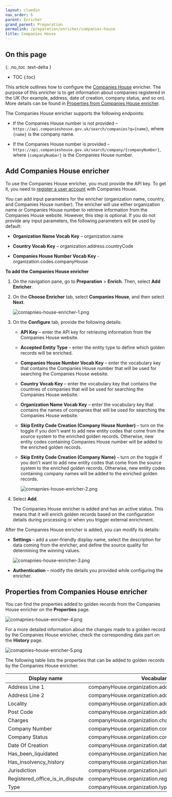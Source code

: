 ```yaml
---
layout: cluedin
nav_order: 6
parent: Enricher
grand_parent: Preparation
permalink: /preparation/enricher/companies-house
title: Companies House
---
```

## On this page
{: .no_toc .text-delta }
- TOC
{:toc}

This article outlines how to configure the [Companies House](https://www.gov.uk/government/organisations/companies-house#:~:text=Companies%20House%20is%20the%20%EE%80%80official%20agency%EE%80%81) enricher. The purpose of this enricher is to get information about companies registered in the UK (for example, address, date of creation, company status, and so on). More details can be found in [Properties from Companies House enricher](#properties-from-companies-house-enricher).

The Companies House enricher supports the following endpoints:

- If the Companies House number is not provided – `https://api.companieshouse.gov.uk/search/companies?q={name}`, where `{name}` is the company name.

- If the Companies House number is provided – `https://api.companieshouse.gov.uk/search/company/{companyNumber}`, where `{companyNumber}` is the Companies House number.

## Add Companies House enricher

To use the Companies House enricher, you must provide the API key. To get it, you need to [register a user account](https://developer.company-information.service.gov.uk/signin) with Companies House.

You can add input parameters for the enricher (organization name, country, and Companies House number). The enricher will use either organization name or Companies House number to retrieve information from the Companies House website. However, this step is optional. If you do not provide any input parameters, the following parameters will be used by default:

- **Organization Name Vocab Key** – organization.name

- **Country Vocab Key** – organization.address.countryCode

- **Companies House Number Vocab Key** - organization.codes.companyHouse

**To add the Companies House enricher**

1. On the navigation pane, go to **Preparation** > **Enrich**. Then, select **Add Enricher**.

1. On the **Choose Enricher** tab, select **Companies House**, and then select **Next**.

    ![comapnies-house-enricher-1.png](../../assets/images/preparation/enricher/comapnies-house-enricher-1.png)

1. On the **Configure** tab, provide the following details:

    - **API Key** – enter the API key for retrieving information from the Companies House website.

    - **Accepted Entity Type** – enter the entity type to define which golden records will be enriched.

    - **Companies House Number Vocab Key** – enter the vocabulary key that contains the Companies House number that will be used for searching the Companies House website.

    - **Country Vocab Key** – enter the vocabulary key that contains the countries of companies that will be used for searching the Companies House website.

    - **Organization Name Vocab Key** – enter the vocabulary key that contains the names of companies that will be used for searching the Companies House website.

    - **Skip Entity Code Creation (Company House Number)** – turn on the toggle if you don't want to add new entity codes that come from the source system to the enriched golden records. Otherwise, new entity codes containing Companies House number will be added to the enriched golden records.

    - **Skip Entity Code Creation (Company Name)** – turn on the toggle if you don't want to add new entity codes that come from the source system to the enriched golden records. Otherwise, new entity codes containing company names will be added to the enriched golden records.

        ![comapnies-house-enricher-2.png](../../assets/images/preparation/enricher/comapnies-house-enricher-2.png)

1. Select **Add**.

    The Companies House enricher is added and has an active status. This means that it will enrich golden records based on the configuration details during processing or when you trigger external enrichment.

After the Companies House enricher is added, you can modify its details:

- **Settings** – add a user-friendly display name, select the description for data coming from the enricher, and define the source quality for determining the winning values.

    ![comapnies-house-enricher-3.png](../../assets/images/preparation/enricher/comapnies-house-enricher-3.png)

- **Authentication** – modify the details you provided while configuring the enricher.

## Properties from Companies House enricher

You can find the properties added to golden records from the Companies House enricher on the **Properties** page.

![comapnies-house-enricher-4.png](../../assets/images/preparation/enricher/comapnies-house-enricher-4.png)

For a more detailed information about the changes made to a golden record by the Companies House enricher, check the corresponding data part on the **History** page.

![comapnies-house-enricher-5.png](../../assets/images/preparation/enricher/comapnies-house-enricher-5.png)

The following table lists the properties that can be added to golden records by the Companies House enricher.

| Display name | Vocabulary key |
|--|--|
| Address Line 1 | companyHouse.organization.address+addressLine1  |
| Address Line 2 | companyHouse.organization.address+addressLine2  |
| Locality | companyHouse.organization.address+locality |
| Post Code | companyHouse.organization.address+postCode |
| Charges | companyHouse.organization.charges |
| Company Number | companyHouse.organization.companyNumber |
| Company Status | companyHouse.organization.companyStatus |
| Date Of Creation | companyHouse.organization.dateOfCreation |
| Has_been_liquidated | companyHouse.organization.has_been_liquidated |
| Has_insolvency_history | companyHouse.organization.has_insolvency_history |
| Jurisdiction | companyHouse.organization.jurisdiction |
| Registered_office_is_in_dispute | companyHouse.organization.registered_office_is_in_dispute |
| Type | companyHouse.organization.type |